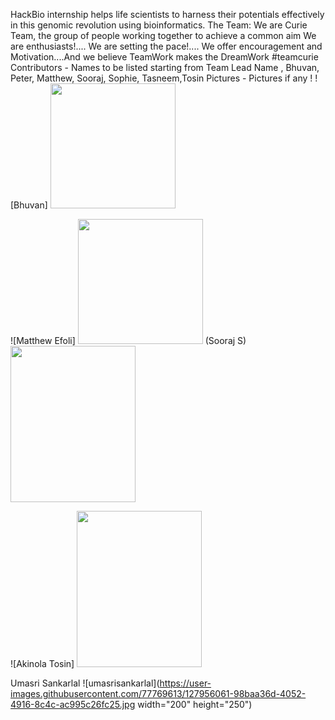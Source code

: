 HackBio internship helps life scientists to harness their potentials effectively in this genomic revolution using bioinformatics.
The Team: We are Curie Team, the group of people working together to achieve a common aim We are enthusiasts!.... We are setting the pace!.... We offer encouragement and Motivation....And we believe TeamWork makes the DreamWork #teamcurie
Contributors - Names to be listed starting from Team Lead Name , Bhuvan, Peter, Matthew, Sooraj, Sophie, Tasneem,Tosin
Pictures - Pictures if any !
![Bhuvan] <img src="https://user-images.githubusercontent.com/88160848/127892220-717ae827-93eb-4b40-9c62-db87f42c0506.png" width="200" height="200">


![Matthew Efoli] <img src="https://user-images.githubusercontent.com/46563295/127892474-7238db82-4fd8-442b-9d13-aedb8500adc8.jpg"  width="200" height="200">
(Sooraj S) <img src="https://user-images.githubusercontent.com/88287926/127906177-9284f2a4-1284-484e-b3a6-adf4d9be69af.jpg"  width="200" height="250">

![Akinola Tosin] <img src="https://user-images.githubusercontent.com/88287437/127900471-77d70513-0639-47c2-8e22-03df0160479e.jpg" width="200" height="250">

Umasri Sankarlal
![umasrisankarlal](https://user-images.githubusercontent.com/77769613/127956061-98baa36d-4052-4916-8c4c-ac995c26fc25.jpg width="200" height="250")

